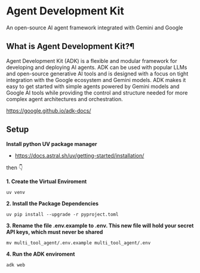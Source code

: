 # Agent Development Kit
An open-source AI agent framework integrated with Gemini and Google

## What is Agent Development Kit?¶
Agent Development Kit (ADK) is a flexible and modular framework for developing and deploying AI agents. ADK can be used with popular LLMs and open-source generative AI tools and is designed with a focus on tight integration with the Google ecosystem and Gemini models. ADK makes it easy to get started with simple agents powered by Gemini models and Google AI tools while providing the control and structure needed for more complex agent architectures and orchestration.

https://google.github.io/adk-docs/

## Setup

**Install python UV package manager**
- https://docs.astral.sh/uv/getting-started/installation/

then 👇

**1. Create the Virtual Enviroment**
```console
uv venv
```

**2. Install the Package Dependencies**
```console
uv pip install --upgrade -r pyproject.toml
```

**3. Rename the file .env.example to .env. This new file will hold your secret API keys, which must never be shared**
```console
mv multi_tool_agent/.env.example multi_tool_agent/.env
```

**4. Run the ADK enviroment**
```console
adk web
```